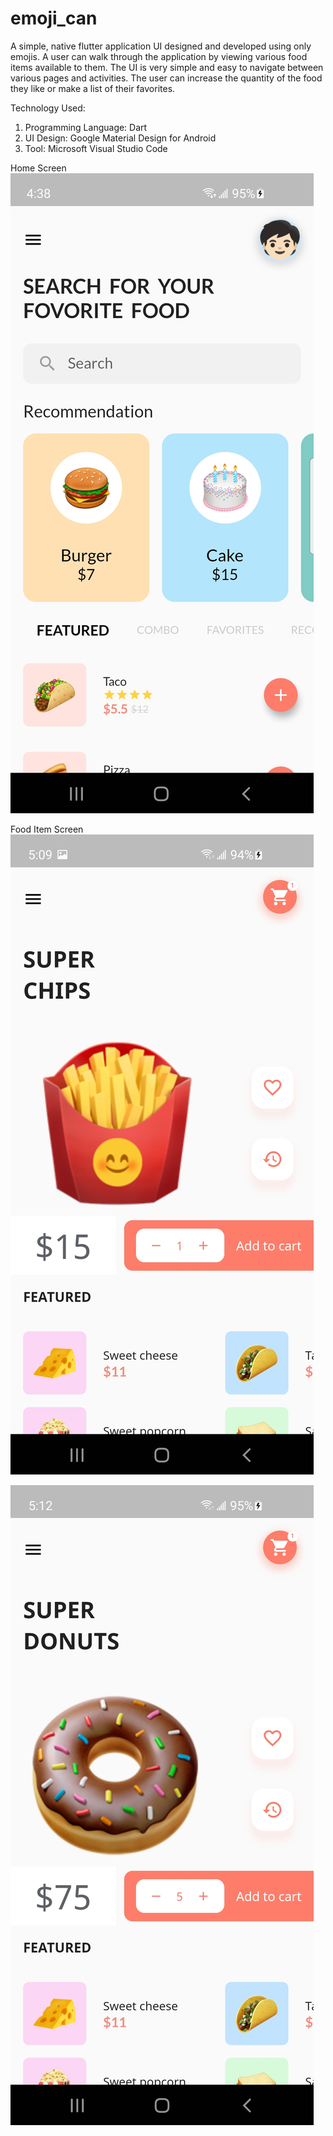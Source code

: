 # emoji_can

A simple, native flutter application UI designed and developed using only emojis. A user can walk through the application by viewing various food items available to them. The UI is very simple and easy to navigate between various pages and activities. The user can increase the quantity of the food they like or make a list of their favorites.

Technology Used:
  1. Programming Language: Dart
  2. UI Design: Google Material Design for Android
  3. Tool: Microsoft Visual Studio Code

Home Screen
![](screenshots/1.jpg)

Food Item Screen
![](screenshots/2.jpg)

![](screenshots/3.jpg)
